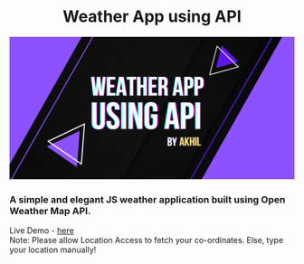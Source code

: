 <h1 align="center">Weather App using API</h1>
<img src="bg.png">

<h3>A simple and elegant JS weather application built using Open Weather Map API. </h3>
Live Demo - <a href="https://weather.akhilkumar.ga/">here</a>
<br>
Note: Please allow Location Access to fetch your co-ordinates. Else, type your location manually!
